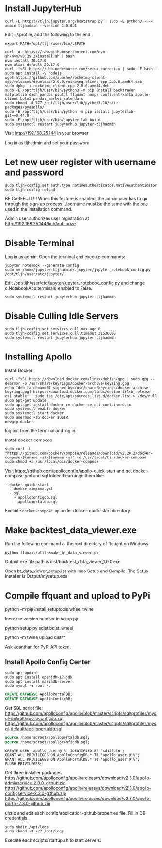 # Install JupyterHub

```SHELL
curl -L https://tljh.jupyter.org/bootstrap.py | sudo -E python3 - --admin tljhadmin --version 1.0.0b1
```

Edit ~/.profile, add the following to the end

```SHELL
export PATH=/opt/tljh/user/bin/:$PATH
```

```SHELL
curl -o- https://raw.githubusercontent.com/nvm-sh/nvm/v0.39.3/install.sh | bash
nvm install 20.17.0
nvm alias default 20.17.0
curl -fsSL https://deb.nodesource.com/setup_current.x | sudo -E bash -
sudo apt install -y nodejs
wget https://github.com/apache/rocketmq-client-cpp/releases/download/2.0.0/rocketmq-client-cpp-2.0.0.amd64.deb
sudo dpkg -i rocketmq-client-cpp-2.0.0.amd64.deb
sudo -E /opt/tljh/user/bin/python3 -m pip install backtrader matplotlib dash pandas psutil ffquant numpy confluent-kafka apollo-client boto3 pandas_market_calendars
sudo chmod -R 777 /opt/tljh/user/lib/python3.10/site-packages/pyapollo/
sudo -E /opt/tljh/user/bin/python -m pip install jupyterlab-git==0.44.0
sudo -E /opt/tljh/user/bin/jupyter lab build
sudo systemctl restart jupyterhub jupyter-tljhadmin
```

Visit http://192.168.25.144 in your browser

Log in as tljhadmin and set your password


# Let new user register with username and password
```SHELL
sudo tljh-config set auth.type nativeauthenticator.NativeAuthenticator
sudo tljh-config reload
```

BE CAREFULL!!! When this feature is enabled, the admin user has to go through the sign-up process. Username must be the same with the one used in the installation command.

Admin user authorizes user registration at http://192.168.25.144/hub/authorize

# Disable Terminal
Log in as admin. Open the terminal and execute commands:

```SHELL
jupyter notebook --generate-config
sudo mv /home/jupyter-tljhadmin/.jupyter/jupyter_notebook_config.py /opt/tljh/user/etc/jupyter/
```

Edit /opt/tljh/user/etc/jupyter/jupyter_notebook_config.py and change c.NotebookApp.terminals_enabled to False.

```SHELL
sudo systemctl restart jupyterhub jupyter-tljhadmin
```

# Disable Culling Idle Servers
```SHELL
sudo tljh-config set services.cull.max_age 0
sudo tljh-config set services.cull.timeout 31536000
sudo systemctl restart jupyterhub jupyter-tljhadmin
```

# Installing Apollo
Install Docker
```SHELL
curl -fsSL https://download.docker.com/linux/debian/gpg | sudo gpg --dearmor -o /usr/share/keyrings/docker-archive-keyring.gpg
echo "deb [arch=amd64 signed-by=/usr/share/keyrings/docker-archive-keyring.gpg] https://download.docker.com/linux/debian $(lsb_release -cs) stable" | sudo tee /etc/apt/sources.list.d/docker.list > /dev/null
sudo apt-get update
sudo apt-get install docker-ce docker-ce-cli containerd.io
sudo systemctl enable docker
sudo systemctl start docker
sudo usermod -aG docker $USER
newgrp docker
```
log out from the terminal and log in.

Install docker-compose
```SHELL
sudo curl -L "https://github.com/docker/compose/releases/download/v2.20.2/docker-compose-$(uname -s)-$(uname -m)" -o /usr/local/bin/docker-compose
sudo chmod +x /usr/local/bin/docker-compose
```

Visit https://github.com/apolloconfig/apollo-quick-start and get docker-compose.yml and sql folder. Rearrange them like:
```SHELL
- docker-quick-start
  - docker-compose.yml
  - sql
    - apolloconfigdb.sql
    - apolloportaldb.sql
```
Execute ```docker-compose up``` under docker-quick-start directory

# Make backtest_data_viewer.exe
Run the following command at the root directory of ffquant on Windows.
```SHELL
python ffquant/utils/make_bt_data_viewer.py
```
Output exe file path is dist/backtest_data_viewer_1.0.0.exe

Open bt_data_viewer_setup.iss with Inno Setup and Compile. The Setup Installer is Output/mysetup.exe


# Compile ffquant and upload to PyPi
python -m pip install setuptools wheel twine

Increase version number in setup.py

python setup.py sdist bdist_wheel

python -m twine upload dist/*

Ask Joanthan for PyPi API token.


## Install Apollo Config Center

```SHELL
sudo apt update
sudo apt install openjdk-17-jdk
sudo apt install mariadb-server
sudo mysql -u root -p
```

```SQL
CREATE DATABASE ApolloPortalDB;
CREATE DATABASE ApolloConfigDB;
```

Get SQL script file:
https://github.com/apolloconfig/apollo/blob/master/scripts/sql/profiles/mysql-default/apolloconfigdb.sql
https://github.com/apolloconfig/apollo/blob/master/scripts/sql/profiles/mysql-default/apolloportaldb.sql


```SQL
source /home/sdroot/apolloportaldb.sql;
source /home/sdroot/apolloconfigdb.sql;
```

```SHELL
CREATE USER 'apollo_user'@'%' IDENTIFIED BY 'sd123456';
GRANT ALL PRIVILEGES ON ApolloConfigDB.* TO 'apollo_user'@'%';
GRANT ALL PRIVILEGES ON ApolloPortalDB.* TO 'apollo_user'@'%';
FLUSH PRIVILEGES;
```

Get three installer packages
https://github.com/apolloconfig/apollo/releases/download/v2.3.0/apollo-adminservice-2.3.0-github.zip
https://github.com/apolloconfig/apollo/releases/download/v2.3.0/apollo-configservice-2.3.0-github.zip
https://github.com/apolloconfig/apollo/releases/download/v2.3.0/apollo-portal-2.3.0-github.zip


unzip and edit each config/application-github.properties file. Fill in DB credentials.

```SHELL
sudo mkdir /opt/logs
sudo chmod -R 777 /opt/logs
```

Execute each scripts/startup.sh to start servers.
